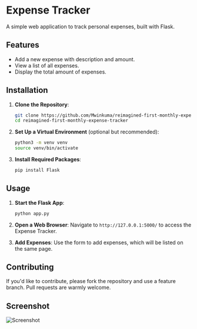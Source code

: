 # Expense Tracker

A simple web application to track personal expenses, built with Flask.

## Features

- Add a new expense with description and amount.
- View a list of all expenses.
- Display the total amount of expenses.

## Installation

1. **Clone the Repository**:

   ```bash
   git clone https://github.com/Mwinkuma/reimagined-first-monthly-expense-tracker.git
   cd reimagined-first-monthly-expense-tracker
   ```

2. **Set Up a Virtual Environment** (optional but recommended):

   ```bash
   python3 -m venv venv
   source venv/bin/activate
   ```

3. **Install Required Packages**:
   ```bash
   pip install Flask
   ```

## Usage

1. **Start the Flask App**:

   ```bash
   python app.py
   ```

2. **Open a Web Browser**: Navigate to `http://127.0.0.1:5000/` to access the Expense Tracker.

3. **Add Expenses**: Use the form to add expenses, which will be listed on the same page.

## Contributing

If you'd like to contribute, please fork the repository and use a feature branch. Pull requests are warmly welcome.

## Screenshot

![Screenshot](screenshot.png)
